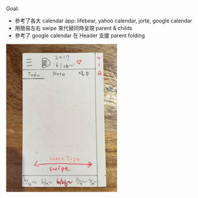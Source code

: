 Goal:
  - 參考了各大 calendar app: lifebear, yahoo calendar, jorte, google calendar
  - 用簡易左右 swipe 來代替同時呈現 parent & childs
  - 參考了 google calendar 在 Header 支援 parent folding

<img src="https://raw.githubusercontent.com/wangchou/Align/master/design/img/wireframe_v4.jpg" height="400">
